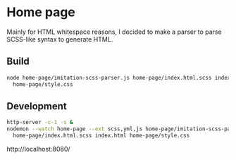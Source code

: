 # Home page

Mainly for HTML whitespace reasons, I decided to make a parser to parse
SCSS-like syntax to generate HTML.

## Build

```sh
node home-page/imitation-scss-parser.js home-page/index.html.scss index.html \
  home-page/style.css
```

## Development

```sh
http-server -c-1 -s &
nodemon --watch home-page --ext scss,yml,js home-page/imitation-scss-parser.js \
  home-page/index.html.scss index.html home-page/style.css
```

http://localhost:8080/
